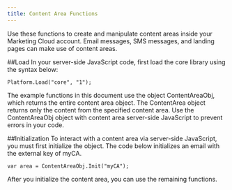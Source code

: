 ```yaml
---
title: Content Area Functions
---
```


Use these functions to create and manipulate content areas inside your Marketing Cloud account. Email messages, SMS messages, and landing pages can make use of content areas.

##Load
In your server-side JavaScript code, first load the core library using the syntax below:
```
Platform.Load("core", "1");
```
The example functions in this document use the object ContentAreaObj, which returns the entire content area object. The ContentArea object returns only the content from the specified content area. Use the ContentAreaObj object with content area server-side JavaScript to prevent errors in your code.

##Initialization
To interact with a content area via server-side JavaScript, you must first initialize the object. The code below initializes an email with the external key of myCA.

```
var area = ContentAreaObj.Init("myCA");
```

After you initialize the content area, you can use the remaining functions.
